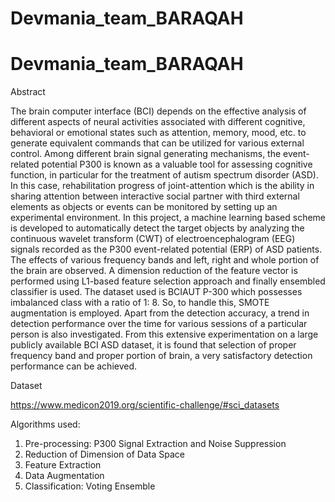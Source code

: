 # Devmania_team_BARAQAH
# Devmania_team_BARAQAH
Abstract


The brain computer interface (BCI) depends on the effective analysis of different aspects of neural activities associated with different cognitive, behavioral or emotional states such as attention, memory, mood, etc. to generate equivalent commands that can be utilized for various external control. Among different brain signal generating mechanisms, the event-related potential P300 is known as a valuable tool for assessing cognitive function, in particular for the treatment of autism spectrum disorder (ASD). In this case, rehabilitation progress of joint-attention which is the ability in sharing attention between interactive social partner with third external elements as objects or events can be monitored by setting up an experimental environment. In this project, a machine learning based scheme is developed to automatically detect the target objects by analyzing the continuous wavelet transform (CWT) of electroencephalogram (EEG) signals recorded as the P300 event-related potential (ERP) of ASD patients. The effects of various frequency bands and left, right and whole portion of the brain are observed. A dimension reduction of the feature vector is performed using L1-based feature selection approach and finally ensembled classifier is used. The dataset used is BCIAUT P-300 which possesses imbalanced class with a ratio of 1: 8. So, to handle this, SMOTE augmentation is employed. Apart from the detection accuracy, a trend in detection performance over the time for various sessions of a particular person is also investigated. From this extensive experimentation on a large publicly available BCI ASD dataset, it is found that selection of proper frequency band and proper portion of brain, a very satisfactory detection performance can be achieved.

Dataset


https://www.medicon2019.org/scientific-challenge/#sci_datasets

Algorithms used:

1) Pre-processing: P300 Signal Extraction and Noise Suppression
2) Reduction of Dimension of Data Space
3) Feature Extraction
4) Data Augmentation
5) Classification: Voting Ensemble
